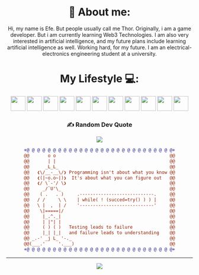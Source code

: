
<div align = "center">

# 💫 About me:
Hi, my name is Efe. But people usually call me Thor. Originally, i am a game developer. But i am currently learning Web3 Technologies. I am also very interested in artificial intelligence, and my future plans include learning artificial intelligence as well. Working hard, for my future. I am an electrical-electronics engineering student at a university. 


# My Lifestyle 💻:
<img src="https://img.shields.io/badge/GitHub%20Edu%20Student-181717?style=for-the-badge&logo=github&logoColor=ffffff&labelColor=666666" height="40">
<img src="https://img.shields.io/badge/HTML-e34c26?style=for-the-badge&logo=html5&logoColor=ffffff&labelColor=ff7043" height="40">
<img src="https://img.shields.io/badge/CSS-264de4?style=for-the-badge&logo=css3&logoColor=ffffff&labelColor=5c6bc0" height="40">
<img src="https://img.shields.io/badge/C%20(Learning)-43a047?style=for-the-badge&logo=c&logoColor=ffffff&labelColor=80e27e" height="40">
<img src="https://img.shields.io/badge/Linux%20User-616161?style=for-the-badge&logo=linux&logoColor=ffffff&labelColor=b0bec5" height="40">
<img src="https://img.shields.io/badge/C%20Sharp-4a148c?style=for-the-badge&logo=sharp&logoColor=ffffff&labelColor=d1c4e9" height="40">
<img src="https://img.shields.io/badge/42%20İstanbul-000000?style=for-the-badge&logo=42&logoColor=ffffff&labelColor=808080" height="40">
<img src="https://img.shields.io/badge/Godot-263238?style=for-the-badge&logo=godot-engine&logoColor=ffffff&labelColor=455a64" height="40">
<img src="https://img.shields.io/badge/Java-Java-ff5722?style=for-the-badge&logo=java&logoColor=ffffff&labelColor=e57373" height="40">
<img src="https://img.shields.io/badge/VS%20Code-0288d1?style=for-the-badge&logo=visual-studio-code&logoColor=ffffff&labelColor=0288d1" height="40">
<img src="https://img.shields.io/badge/Vim-4caf50?style=for-the-badge&logo=vim&logoColor=ffffff&labelColor=81c784" height="40">








### ✍️ Random Dev Quote
![](https://quotes-github-readme.vercel.app/api?type=vetical&theme=radical)



 
```diff
+@ @ @ @ @ @ @ @ @ @ @ @ @ @ @ @ @ @ @ @ @ @ @ @ @ @ @ @+
@@       o o                                           @@
@@       | |                                           @@
@@      _L_L_                                          @@
@@   ❮\/__-__\/❯ Programming isn't about what you know @@
@@   ❮(|~o.o~|)❯  It's about what you can figure out   @@
@@   ❮/ \`-'/ \❯                                       @@
@@     _/`U'\_                                         @@
@@    ( .   . )     .----------------------------.     @@
@@   / /     \ \    | while( ! (succed=try() ) ) |     @@
@@   \ |  ,  | /    '----------------------------'     @@
@@    \|=====|/                                        @@
@@     |_.^._|                                         @@
@@     | |"| |                                         @@
@@     ( ) ( )   Testing leads to failure              @@
@@     |_| |_|   and failure leads to understanding    @@
@@ _.-' _j L_ '-._                                     @@
@@(___.'     '.___)                                    @@
+@ @ @ @ @ @ @ @ @ @ @ @ @ @ @ @ @ @ @ @ @ @ @ @ @ @ @ @+


```


---

[![](https://visitcount.itsvg.in/api?id=Thorizodrago&label=Viewers%3A&color=12&icon=6&pretty=true)](https://visitcount.itsvg.in)


</div>
